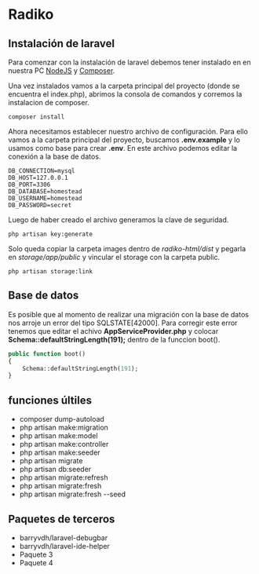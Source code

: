 # Radiko

## Instalación de laravel
Para comenzar con la instalación de laravel debemos tener instalado en en nuestra PC [NodeJS](https://nodejs.org/es/)  y [Composer](https://getcomposer.org/download/). 

Una vez instalados vamos a la carpeta principal del proyecto (donde se encuentra el index.php), abrimos la consola de comandos y corremos la instalacion de composer.

```
composer install
```
Ahora necesitamos establecer nuestro archivo de configuración. Para ello vamos a la carpeta principal del proyecto, buscamos __.env.example__ y lo usamos como base para crear __.env__. En este archivo podemos editar la conexión a la base de datos.

```
DB_CONNECTION=mysql
DB_HOST=127.0.0.1
DB_PORT=3306
DB_DATABASE=homestead
DB_USERNAME=homestead
DB_PASSWORD=secret
```

Luego de haber creado el archivo generamos la clave de seguridad.

```
php artisan key:generate
```

Solo queda copiar la carpeta images dentro de _radiko-html/dist_ y pegarla en _storage/app/public_ y vincular el storage con la carpeta public.

```
php artisan storage:link
```

## Base de datos

Es posible que al momento de realizar una migración con la base de datos nos arroje un error del tipo SQLSTATE[42000]. Para corregir este error tenemos que editar el achivo __AppServiceProvider.php__ y colocar __Schema::defaultStringLength(191);__ dentro de la funccion boot().

```php
public function boot()
{
	Schema::defaultStringLength(191);
}
```

## funciones últiles	

* composer dump-autoload
* php artisan make:migration
* php artisan make:model 
* php artisan make:controller
* php artisan make:seeder
* php artisan migrate
* php artisan db:seeder
* php artisan migrate:refresh
* php artisan migrate:fresh
* php artisan migrate:fresh --seed


## Paquetes de terceros

* barryvdh/laravel-debugbar
* barryvdh/laravel-ide-helper
* Paquete 3
* Paquete 4